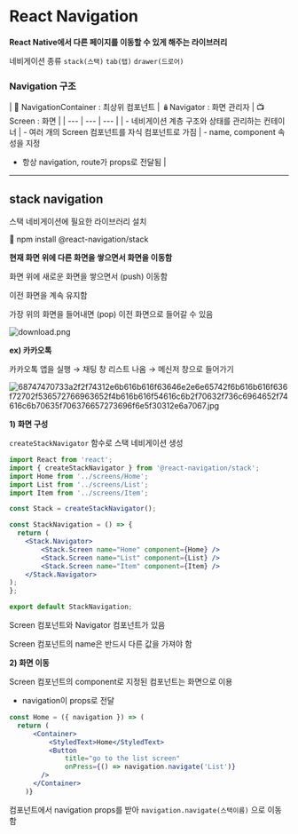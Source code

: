 # React Navigation

**React Native에서 다른 페이지를 이동할 수 있게 해주는 라이브러리**

네비게이션 종류 `stack(스택)` `tab(탭)` `drawer(드로어)`

### Navigation 구조

| 👾 NavigationContainer 
: 최상위 컴포넌트 | 🪆Navigator 
: 화면 관리자 | 📺 Screen 
: 화면 |
| --- | --- | --- |
| - 네비게이션 계층 구조와 상태를 관리하는 컨테이너  | - 여러 개의 Screen 컴포넌트를 
자식 컴포넌트로 가짐 | - name, component 속성을 지정
- 항상 navigation, route가 props로 전달됨 |

---

## stack navigation

스택 네비게이션에 필요한 라이브러리 설치

<aside>
📌 npm install @react-navigation/stack

</aside>

**현재 화면 위에 다른 화면을 쌓으면서 화면을 이동함**

화면 위에 새로운 화면을 쌓으면서 (push) 이동함

이전 화면을 계속 유지함

가장 위의 화면을 들어내면 (pop) 이전 화면으로 들어갈 수 있음 

![download.png](React%20Navigation%20301f8adcba484c6e9d2746d9d6898055/download.png)

**ex) 카카오톡** 

카카오톡 앱을 실행 → 채팅 창 리스트 나옴 → 메신저 창으로 들어가기

![68747470733a2f2f74312e6b616b616f63646e2e6e65742f6b616b616f636f72702f536572766963652f4b616b616f54616c6b2f70632f736c6964652f74616c6b70635f706376657273696f6e5f30312e6a7067.jpg](React%20Navigation%20301f8adcba484c6e9d2746d9d6898055/68747470733a2f2f74312e6b616b616f63646e2e6e65742f6b616b616f636f72702f536572766963652f4b616b616f54616c6b2f70632f736c6964652f74616c6b70635f706376657273696f6e5f30312e6a7067.jpg)

**1) 화면 구성**

`createStackNavigator` 함수로 스택 네비게이션 생성

```jsx
import React from 'react';
import { createStackNavigator } from '@react-navigation/stack';
import Home from '../screens/Home';
import List from '../screens/List';
import Item from '../screens/Item';

const Stack = createStackNavigator();

const StackNavigation = () => {
  return (
    <Stack.Navigator>
        <Stack.Screen name="Home" component={Home} />
        <Stack.Screen name="List" component={List} />
        <Stack.Screen name="Item" component={Item} />
    </Stack.Navigator>
);
};

export default StackNavigation;
```

Screen 컴포넌트와 Navigator 컴포넌트가 있음

Screen 컴포넌트의 name은 반드시 다른 값을 가져야 함

**2) 화면 이동** 

Screen 컴포넌트의 component로 지정된 컴포넌트는 화면으로 이용

- navigation이 props로 전달

```jsx
const Home = ({ navigation }) => (
  return (
      <Container>
          <StyledText>Home</StyledText>
          <Button
              title="go to the list screen"
              onPress={() => navigation.navigate('List')}
        />
      </Container>
	)} 
```

컴포넌트에서 navigation props를 받아 `navigation.navigate(스택이름)` 으로 이동함